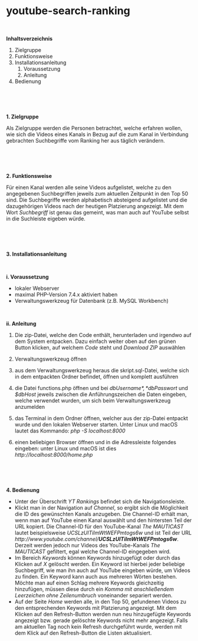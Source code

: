 # youtube-search-ranking

<br>

**Inhaltsverzeichnis**

1. Zielgruppe
2. Funktionsweise
3. Installationsanleitung
    1. Voraussetzung
    2. Anleitung
4. Bedienung

<br>
<br>
<br>

**1. Zielgruppe**

Als Zielgruppe werden die Personen betrachtet, welche erfahren wollen, wie sich die Videos eines Kanals in Bezug auf die zum Kanal in Verbindung gebrachten Suchbegriffe vom Ranking her aus täglich verändern.

<br>
<br>
<br>

**2. Funktionsweise**

Für einen Kanal werden alle seine Videos aufgelistet, welche zu den angegebenen Suchbegriffen jeweils zum aktuellen Zeitpunkt in den Top 50 sind. Die Suchbegriffe werden alphabetisch absteigend aufgelistet und die dazugehörigen Videos nach der heutigen Platzierung angezeigt. Mit dem Wort *Suchbegriff* ist genau das gemeint, was man auch auf YouTube selbst in die Suchleiste eigeben würde.

<br>
<br>
<br>

**3. Installationsanleitung**

<br>

**i. Voraussetzung**

- lokaler Webserver
- maximal PHP-Version 7.4.x aktiviert haben
- Verwaltungswerkzeug für Datenbank (z.B. MySQL Workbench)

<br>

**ii. Anleitung**

1. Die zip-Datei, welche den Code enthält, herunterladen und irgendwo auf dem System entpacken. Dazu einfach weiter oben auf den grünen Button klicken, auf welchem *Code* steht und *Download ZIP* auswählen

2. Verwaltungswerkzeug öffnen

3. aus dem Verwaltungswerkzeug heraus die skript.sql-Datei, welche sich in dem entpackten Ordner befindet, öffnen und komplett ausführen

4. die Datei functions.php öffnen und bei *$dbUsername*, *$dbPasswort* und *$dbHost* jeweils zwischen die Anführungszeichen die Daten eingeben, welche verwendet wurden, um sich beim Verwaltungswerkzeug anzumelden

5. das Terminal in dem Ordner öffnen, welcher aus der zip-Datei entpackt wurde und den lokalen Webserver starten. Unter Linux und macOS lautet das Kommando: *php -S localhost:8000*

6. einen beliebigen Browser öffnen und in die Adressleiste folgendes eingeben: unter Linux und macOS ist dies *ht<span>tp://</span>localhost:8000/home.php*

<br>
<br>
<br>

**4. Bedienung**

- Unter der Überschrift *YT Rankings* befindet sich die Navigationsleiste.
- Klickt man in der Navigation auf *Channel*, so ergibt sich die Möglichkeit die ID des gewünschten Kanals anzugeben. Die Channel-ID erhält man, wenn man auf YouTube einen Kanal auswählt und den hintersten Teil der URL kopiert. Die Channel-ID für den YouTube-Kanal *The MAUTICAST* lautet beispielsweise *UCSLzUlTiImWtWEFPmtogs6w* und ist Teil der URL *ht<span>tp://</span>ww<span>w.youtube.com</span>/channel/**UCSLzUlTiImWtWEFPmtogs6w***. Derzeit werden jedoch nur Videos des YouTube-Kanals *The MAUTICAST* gefiltert, egal welche Channel-ID eingegeben wird.
- Im Bereich *Keywords* können Keywords hinzugefügt oder durch das Klicken auf *X* gelöscht werden. Ein Keyword ist hierbei jeder beliebige Suchbegriff, wie man ihn auch auf YouTube eingeben würde, um Videos zu finden. Ein Keyword kann auch aus mehreren Wörten bestehen. Möchte man auf einen Schlag mehrere Keywords gleichzeitig hinzufügen, müssen diese durch ein *Komma mit anschließendem Leerzeichen ohne Zeilenumbruch* voneinander separiert werden.
- Auf der Seite *Home* werden alle, in den Top 50, gefundenen Videos zu den entsprechenden Keywords mit Platzierung angezeigt. Mit dem Klicken auf den Refresh-Button werden nun neu hinzugefügte Keywords angezeigt bzw. gerade gelöschte Keywords nicht mehr angezeigt. Falls am aktuellen Tag noch kein Refresh durchgeführt wurde, werden mit dem Klick auf den Refresh-Button die Listen aktualisiert.
